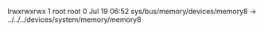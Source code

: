 lrwxrwxrwx 1 root root 0 Jul 19 06:52 sys/bus/memory/devices/memory8 -> ../../../devices/system/memory/memory8
